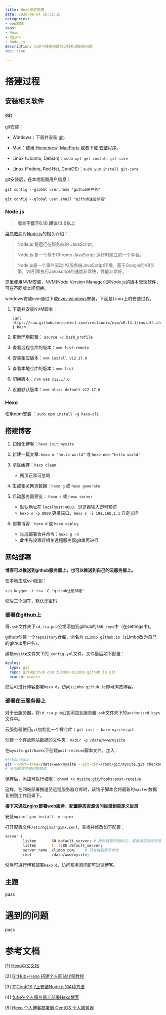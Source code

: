 ```yaml
---
title: Hexo博客搭建
date: 2020-06-04 16:31:15
categories: 
- web前端
tags:
- Hexo
- Nginx
- Node.js
description: 记述下博客搭建的过程和遇到的问题
toc: true

---
```


# 搭建过程

## 安装相关软件

### Git

git安装：

- Windows：下载并安装 [git](https://git-scm.com/download/win).

- Mac：使用 [Homebrew](http://mxcl.github.com/homebrew/), [MacPorts](http://www.macports.org/) 或者下载 [安装程序](http://sourceforge.net/projects/git-osx-installer/)。

- Linux (Ubuntu, Debian)：`sudo apt-get install git-core`

- Linux (Fedora, Red Hat, CentOS)：`sudo yum install git-core`

git安装后，在本地配置用户信息：

`git config --global user.name "github用户名"`

`git config --global user.email "github注册邮箱"`

### Node.js

> **版本不低于8.10,建议10.0以上**

[菜鸟教程](https://www.runoob.com/nodejs/nodejs-tutorial.html)对[Node.js](http://nodejs.cn/)的相关介绍：

> Node.js 是运行在服务端的 JavaScript。
>
> Node.js 是一个基于Chrome JavaScript 运行时建立的一个平台。
>
> Node.js是一个事件驱动I/O服务端JavaScript环境，基于Google的V8引擎，V8引擎执行Javascript的速度非常快，性能非常好。

这里使用NVM安装，NVM(Node Version Manager)是Node.js的版本管理软件，可在不同版本间切换。

windows安装nvm通过下载[nvm-windows](https://github.com/coreybutler/nvm-windows/releases)安装，下面是Linux上的安装过程。

1. 下载并安装NVM脚本：

   `curl https://raw.githubusercontent.com/creationix/nvm/v0.13.1/install.sh | bash`

2. 更新环境配置： `source ~/.bash_profile`

3. 查看远程仓库的版本：`nvm list-remote` 

4. 安装相应版本：`nvm install v12.17.0` 

5. 查看本地仓库的版本：`nvm list`

6. 切换版本：`nvm use v12.17.0`

7. 设置默认版本：`nvm alias default v12.17.0`

### Hexo

使用npm安装 ：`sudo npm install -g hexo-cli`

## 搭建博客

1. 初始化博客：`hexo init mysite` 
2. 新建一篇文章:  `hexo n "hello world"` 或  `hexo new "hello world"`
3. 清除缓存：`hexo clean` 
   * 网页正常可忽略
4. 生成相关网页数据：`hexo g` 或 `hexo generate`
5. 启动服务器预览： `hexo s` 或 `hexo server` 
   * 默认地址在 `localhost:4000`，浏览器输入即可预览
   * `hexo s -p 8000` 更换端口，`hexo s -i 192.168.1.1` 自定义IP

6. 部署博客：`hexo d` 或 `hexo deploy` 
   * 生成部署合并命令：`hexo g -d`
   * 此步先设置好相关远程服务器git库再进行

## 网站部署

**博客可以推送到github服务器上，也可以推送到自己的云服务器上。**

在本地生成ssh密钥：

`ssh-keygen -t rsa -C "github注册邮箱"`

然后三个回车，默认无密码

### 部署在github上

将`.ssh`文件夹下`id_rsa.pub`公钥添加到github的`SSH keys`中（在settings中)。

github创建一个`repository`仓库，命名为 `zLimbo.github.io`（zLimbo改为自己的github用户名)。

编辑`mysite`文件夹下的`_config.yml`文件，文件最后如下配置：

```yaml
deploy:
  type: git
  repo: git@github.com:zLimbo/zLimbo.github.io.git
  branch: master
```

然后可进行博客部署`hexo d`，访问`zLimbo.github.io`即可浏览博客。

### 部署在云服务器上

对于云服务器，将`id_rsa.pub`公钥添加到服务器`.ssh`文件夹下的`authorized_keys`文件中。

云服务器使用`git`初始化一个裸仓库：`git init --bare mysite.git`

创建一个存放网站数据的文件夹：`mkdir -p /data/www/mysite`

在`mysite.git/hooks`下创建`post-receive`脚本文件，加入：

```bash
#!/bin/bash
git --work-tree=/data/www/mysite --git-dir=/root/git/mysite.git checkout -f
# 不同的文件路径需修改
```

保存后，添加可执行权限：`chmod +x mysite.git/hooks/post-receive`

这样，在网站部署推送至远程服务器仓库时，该钩子脚本会将最新的`master`数据复制到工作目录下。

**接下来通过[nginx](https://www.nginx.cn/doc/general/overview.html)部署web服务，配置静态资源访问目录到自定义目录**

安装`nginx`：`yum install -y nginx`

打开配置文件`/etc/nginx/nginx.conf`，查找并修改如下配置：

```bash
server {
        listen       80 default_server;	# 服务器需开放80口，或者使用其他开放端口
        listen       [::]:80 default_server;
        server_name  zlimbo.com;	# 没有域名暂不修改
        root         /data/www/mysite;
```

然后可进行博客部署`hexo d`，访问服务器IP即可浏览博客。

## 主题

pass

# 遇到的问题

pass



# 参考文档

[1] [Hexo中文文档](https://hexo.io/zh-cn/docs/)

[2] [GitHub+Hexo 搭建个人网站详细教程](https://zhuanlan.zhihu.com/p/26625249)

[3] [在CentOS 7上安装Node.js的4种方法](https://blog.csdn.net/xuaa/article/details/52262586)

[4] [如何在个人服务器上部署Hexo博客](https://www.jianshu.com/p/196773379a78)

[5] [Hexo 个人博客部署到 CentOS 个人服务器](https://segmentfault.com/a/1190000010680022)